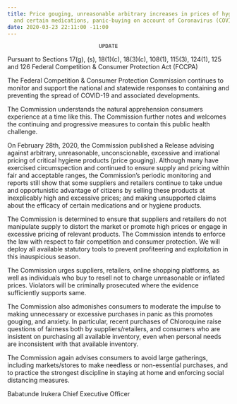```yaml
---
title: Price gouging, unreasonable arbitrary increases in prices of hygiene products
  and certain medications, panic-buying on account of Coronavirus (COVID-19) concerns.
date: 2020-03-23 22:11:00 -11:00
---
```


                                 UPDATE

Pursuant to Sections 17(g), (s), 18(1)(c), 18(3)(c), 108(1), 115(3), 124(1), 125 and 126 Federal Competition & Consumer Protection Act (FCCPA)


The Federal Competition & Consumer Protection Commission continues to monitor and support the national and statewide responses to containing and preventing the spread of COVID-19 and associated developments.

The Commission understands the natural apprehension consumers experience at a time like this.  The Commission further notes and welcomes the continuing and progressive measures to contain this public health challenge. 

On February 28th, 2020, the Commission published a Release advising against arbitrary, unreasonable, unconscionable, excessive and irrational pricing of critical hygiene products (price gouging). Although many have exercised circumspection and continued to ensure supply and pricing within fair and acceptable ranges, the Commission’s periodic monitoring and reports still show that some suppliers and retailers continue to take undue and opportunistic advantage of citizens by selling these products at inexplicably high and excessive prices; and making unsupported claims about the efficacy of certain medications and or hygiene products.

The Commission is determined to ensure that suppliers and retailers do not manipulate supply to distort the market or promote high prices or engage in excessive pricing of relevant products.  The Commission intends to enforce the law with respect to fair competition and consumer protection.  We will deploy all available statutory tools to prevent profiteering and exploitation in this inauspicious season.

The Commission urges suppliers, retailers, online shopping platforms, as well as individuals who buy to resell not to charge unreasonable or inflated prices. Violators will be criminally prosecuted where the evidence sufficiently supports same.

The Commission also admonishes consumers to moderate the impulse to making unnecessary or excessive purchases in panic as this promotes gouging, and anxiety. In particular, recent purchases of Chloroquine raise questions of fairness both by suppliers/retailers, and consumers who are insistent on purchasing all available inventory, even when personal needs are inconsistent with that available inventory.

The Commission again advises consumers to avoid large gatherings, including 
markets/stores to make needless or non-essential purchases, and to practice the strongest discipline in staying at home and enforcing social distancing measures.


Babatunde Irukera
Chief Executive Officer

